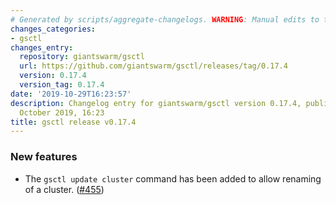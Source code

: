 ```yaml
---
# Generated by scripts/aggregate-changelogs. WARNING: Manual edits to this files will be overwritten.
changes_categories:
- gsctl
changes_entry:
  repository: giantswarm/gsctl
  url: https://github.com/giantswarm/gsctl/releases/tag/0.17.4
  version: 0.17.4
  version_tag: 0.17.4
date: '2019-10-29T16:23:57'
description: Changelog entry for giantswarm/gsctl version 0.17.4, published on 29
  October 2019, 16:23
title: gsctl release v0.17.4
---
```


### New features

- The `gsctl update cluster` command has been added to allow renaming of a cluster. ([#455](https://github.com/giantswarm/gsctl/pull/455))


